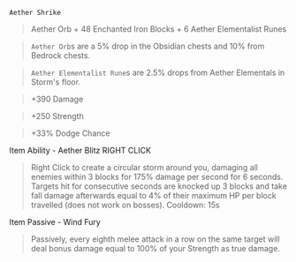 `Aether Shrike`
> Aether Orb + 48 Enchanted Iron Blocks + 6 Aether Elementalist Runes

> `Aether Orb`s are a 5% drop in the Obsidian chests and 10% from Bedrock chests. 

> `Aether Elementalist Rune`s are 2.5% drops from Aether Elementals in Storm's floor.


> +390 Damage

> +250 Strength

> +33% Dodge Chance


Item Ability - Aether Blitz RIGHT CLICK
> Right Click to create a circular storm around you, damaging all enemies within 3 blocks for 175% damage per second for 6 seconds. Targets hit for consecutive seconds are knocked up 3 blocks and take fall damage afterwards equal to 4% of their maximum HP per block travelled (does not work on bosses).
  Cooldown: 15s


Item Passive - Wind Fury
> Passively, every eighth melee attack in a row on the same target will deal bonus damage equal to 100% of your Strength as true damage.
